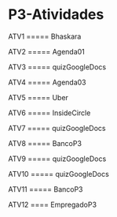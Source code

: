 # P3-Atividades
ATV1       ===== Bhaskara

ATV2       ===== Agenda01

ATV3       ===== quizGoogleDocs

ATV4       ===== Agenda03

ATV5       ===== Uber

ATV6       ===== InsideCircle 

ATV7       ===== quizGoogleDocs

ATV8        =====  BancoP3

ATV9       ===== quizGoogleDocs

ATV10      ===== quizGoogleDocs

ATV11      ===== BancoP3

ATV12      ==== EmpregadoP3
